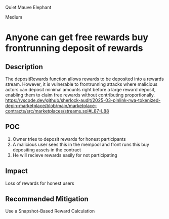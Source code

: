 Quiet Mauve Elephant

Medium

# Anyone can get free rewards buy frontrunning deposit of rewards

## Description
The depositRewards function allows rewards to be deposited into a rewards stream. However, it is vulnerable to frontrunning attacks where malicious actors can deposit minimal amounts right before a large reward deposit, enabling them to claim free rewards without contributing proportionally.
https://vscode.dev/github/sherlock-audit/2025-03-pinlink-rwa-tokenized-depin-marketplace/blob/main/marketplace-contracts/src/marketplaces/streams.sol#L87-L88
## POC
1. Owner tries to deposit rewards for honest participants
2. A malicious user sees this in the mempool and front runs this buy depositing assets in the contract
3. He will recieve rewards easily for not participating
## Impact
Loss of rewards for honest users

## Recommended Mitigation
Use a Snapshot-Based Reward Calculation